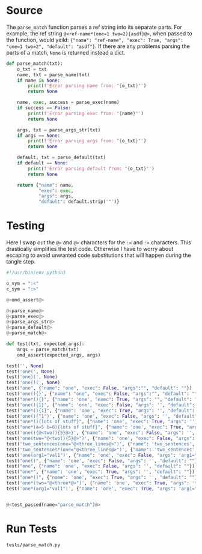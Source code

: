 # Source

The `parse_match` function parses a ref string into its separate parts. For example, the ref string `@<ref-name*(one=1 two=2){asdf}@>`, when passed to the function, would yeild: `{"name": "ref-name", "exec": True, "args": "one=1 two=2", "default": "asdf"}`. If there are any problems parsing the parts of a match, `None` is returned instead a dict.

```python {name=parse_match}
def parse_match(txt):
    o_txt = txt
    name, txt = parse_name(txt)
    if name is None:
        print(f'Error parsing name from: "{o_txt}"')
        return None

    name, exec, success = parse_exec(name)
    if success == False:
        print(f'Error parsing exec from: "{name}"')
        return None

    args, txt = parse_args_str(txt)
    if args == None:
        print(f'Error parsing args from: "{o_txt}"')
        return None

    default, txt = parse_default(txt)
    if default == None:
        print(f'Error parsing default from: "{o_txt}"')
        return None

    return {"name": name,
            "exec": exec,
            "args": args,
            "default": default.strip('"')}
```

# Testing

Here I swap out the `@<` and `@>` characters for the `:<` and `:>` characters. This drastically simplifies the test code. Otherwise I have to worry about escaping to avoid unwanted code substitutions that will happen during the tangle step.

```python {tangle=tests/parse_match.py}
#!/usr/bin/env python3

o_sym = ":<"
c_sym = ":>"

@<omd_assert@>

@<parse_name@>
@<parse_exec@>
@<parse_args_str@>
@<parse_default@>
@<parse_match@>

def test(txt, expected_args):
    args = parse_match(txt)
    omd_assert(expected_args, args)

test('', None)
test('one(', None)
test('one)(', None)
test('one()(', None)
test("one", {"name": "one", "exec": False, "args":"", "default": ""})
test('one(){}', {"name": "one", "exec": False, "args":"", "default": ""})
test("one*(){}", {"name": 'one', "exec": True, "args": "", "default": ""})
test('one(){1}', {"name": 'one', "exec": False, "args": '', "default": "1"})
test("one*(){1}", {"name": 'one', "exec": True, "args": '', "default": "1"})
test('one(){"1"}', {"name": 'one', "exec": False, "args": '', "default": '1'})
test("one*(){lots of stuff}", {"name": 'one', "exec": True, "args": '', "default": "lots of stuff"})
test("one*(a=5 b=6){lots of stuff}", {"name": 'one', "exec": True, "args": 'a=5 b=6', "default": "lots of stuff"})
test('one(){@<two(){5}@>}', {"name": 'one', "exec": False, "args": '', "default": "@<two(){5}@>"})
test('one(two="@<two(){5}@>")', {"name": 'one', "exec": False, "args": 'two="@<two(){5}@>"', "default": ""})
test('two_sentences(one="@<three_lines@>")', {"name": 'two_sentences', "exec": False, "args": 'one="@<three_lines@>"', "default": ""})
test('two_sentences*(one="@<three_lines@>")', {"name": 'two_sentences', "exec": True, "args": 'one="@<three_lines@>"', "default": ""})
test('one(arg1="val1")', {"name": 'one', "exec": False, "args": 'arg1="val1"', "default": ""})
test("one()", {"name": 'one', "exec": False, "args": '', "default": ""})
test("one", {"name": 'one', "exec": False, "args": '', "default": ""})
test("one*", {"name": 'one', "exec": True, "args": '', "default": ""})
test("one*()", {"name": 'one', "exec": True, "args": '', "default": ""})
test('one*(two="@<three*@>")', {"name": 'one', "exec": True, "args": 'two="@<three*@>"', "default": ""})
test('one*(arg1="val1")', {"name": 'one', "exec": True, "args": 'arg1="val1"', "default": ""})


@<test_passed(name="parse_match")@>
```

# Run Tests

```bash {name=parse_match_tests menu=true}
tests/parse_match.py
```
